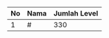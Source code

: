| No | Nama            | Jumlah Level |
|----|-----------------|--------------|
| 1  | #    |    330        |
